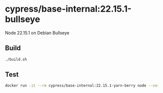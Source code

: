 # cypress/base-internal:22.15.1-bullseye

Node 22.15.1 on Debian Bullseye

## Build

```bash
./build.sh
```

## Test

```bash
docker run -it --rm cypress/base-internal:22.15.1-yarn-berry node --version
``` 